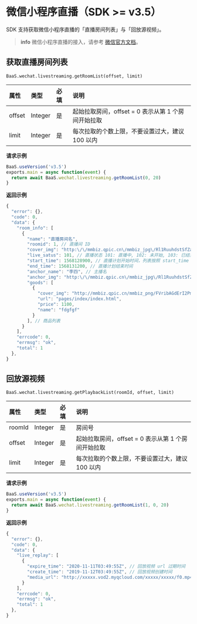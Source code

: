 # 微信小程序直播（SDK >= v3.5）

SDK 支持获取微信小程序直播的「直播房间列表」与「回放源视频」。

> **info**
> 微信小程序直播的接入，请参考 [微信官方文档](https://developers.weixin.qq.com/miniprogram/dev/framework/liveplayer/live-player-plugin.html)。

## 获取直播房间列表

`BaaS.wechat.livestreaming.getRoomList(offset, limit)`

| 属性             | 类型    | 必填  | 说明 |
| :--------------- | :------ | :---- | :--- |
| offset           | Integer | 是    | 起始拉取房间，offset = 0 表示从第 1 个房间开始拉取  |
| limit            | Integer | 是    | 每次拉取的个数上限，不要设置过大，建议 100 以内 |

**请求示例**

```js
BaaS.useVersion('v3.5')
exports.main = async function(event) {
  return await BaaS.wechat.livestreaming.getRoomList(0, 20)
}
```

**返回示例**

```js
{
  "error": {},
  "code": 0,
  "data": {
    "room_info": [
      {
        "name": "直播房间名",
        "roomid": 1, // 直播间 ID
        "cover_img": "http:\/\/mmbiz.qpic.cn\/mmbiz_jpg\/Rl1RuuhdstSfZa8EEljedAYcbtX3Ejpdl2et1tPAQ37bdicnxoVialDLCKKDcPBy8Iic0kCiaiaalXg3EbpNKoicrweQ\/0?wx_fmt=jpeg", // 封面图片 url
        "live_satus": 101, // 直播状态 101: 直播中, 102: 未开始, 103: 已结束, 104: 禁播, 105: 暂停中, 106: 异常, 107: 已过期
        "start_time": 1568128900, // 直播计划开始时间，列表按照 start_time 降序排列
        "end_time": 1568131200, // 直播计划结束时间
        "anchor_name": "李四", // 主播名
        "anchor_img": "http:\/\/mmbiz.qpic.cn\/mmbiz_jpg\/Rl1RuuhdstSfZa8EEljedAYcbtX3Ejpdlp0sf9YTorOzUbGF9Eib6ic54k9fX0xreAIt35HCeiakO04yCwymoKTjw\/0?wx_fmt=jpeg", // 主播头像 url
        "goods": [
          {
            "cover_img": "http://mmbiz.qpic.cn/mmbiz_png/FVribAGdErI2PmyST9ZM0JLbNM48I7TH2FlrwYOlnYqGaej8qKubG1EvK0QIkkwqvicrYTzVtjKmSZSeY5ianc3mw/0?wx_fmt=png",
            "url": "pages/index/index.html",
            "price": 1100,
            "name": "fdgfgf"
          }
        ], // 商品列表
      }
    ],
    "errcode": 0,
    "errmsg": "ok",
    "total": 1
  },
}
```

## 回放源视频

`BaaS.wechat.livestreaming.getPlaybackList(roomId, offset, limit)`

| 属性             | 类型    | 必填  | 说明 |
| :--------------- | :------ | :---- | :--- |
| roomId           | Integer | 是    | 房间号  |
| offset           | Integer | 是    | 起始拉取房间，offset = 0 表示从第 1 个房间开始拉取  |
| limit            | Integer | 是    | 每次拉取的个数上限，不要设置过大，建议 100 以内 |

**请求示例**

```js
BaaS.useVersion('v3.5')
exports.main = async function(event) {
  return await BaaS.wechat.livestreaming.getRoomList(1, 0, 20)
}
```

**返回示例**

```js
{
  "error": {},
  "code": 0,
  "data": {
    "live_replay": [
      {
        "expire_time": "2020-11-11T03:49:55Z", // 回放视频 url 过期时间
        "create_time": "2019-11-12T03:49:55Z", // 回放视频创建时间
        "media_url": "http://xxxxx.vod2.myqcloud.com/xxxxx/xxxxx/f0.mp4" // 回放视频 url
      }
    ],
    "errcode": 0,
    "errmsg": "ok",
    "total": 1
  },
}
```
